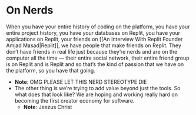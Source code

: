 # On Nerds

When you have your entire history of coding on the platform, you have your entire project history, you have your databases on Replit, you have your applications on Replit, your friends on [[An Interview With Replit Founder Amjad Masad|Replit]], we have people that make friends on Replit. They don’t have friends in real life just because they’re nerds and are on the computer all the time — their entire social network, their entire friend group is on Replit and is Replit and so that’s the kind of passion that we have on the platform, so you have that going.
  * **Note**: OMG PLEASE LET THIS NERD STEREOTYPE DIE
* The other thing is we’re trying to add value beyond just the tools. So what does that look like? We are hoping and working really hard on becoming the first creator economy for software.
  * **Note**: Jeezus Christ